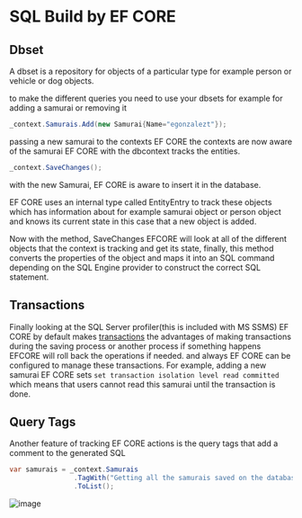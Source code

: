 # SQL Build by EF CORE

## Dbset

A dbset is a repository for objects of a particular type for example person or vehicle or dog objects.

to make the different queries you need to use your dbsets for example for adding a samurai or removing it 

```csharp
_context.Samurais.Add(new Samurai{Name="egonzalezt"});
```

passing a new samurai to the contexts EF CORE the contexts are now aware of the samurai EF CORE with the dbcontext tracks the entities.

```csharp
_context.SaveChanges();
```

with the new Samurai, EF CORE is aware to insert it in the database.

EF CORE uses an internal type called EntityEntry to track these objects which has information about for example samurai object or person object and knows its current state in this case that a new object is added.

Now with the method, SaveChanges EFCORE will look at all of the different objects that the context is tracking and get its state, finally, this method converts the properties of the object and maps it into an SQL command depending on the SQL Engine provider to construct the correct SQL statement.

## Transactions

Finally looking at the SQL Server profiler(this is included with MS SSMS) EF CORE by default makes [transactions](https://learn.microsoft.com/en-us/ef/core/saving/transactions) the advantages of making transactions during the saving process or another process if something happens EFCORE will roll back the operations if needed. and always EF CORE can be configured to manage these transactions. For example, adding a new samurai EF CORE sets `set transaction isolation level read committed` which means that users cannot read this samurai until the transaction is done.

## Query Tags 
 
Another feature of tracking EF CORE actions is the query tags that add a comment to the generated SQL

```csharp
var samurais = _context.Samurais
                .TagWith("Getting all the samurais saved on the database")
                .ToList();
```
![image](https://user-images.githubusercontent.com/53051438/197365740-0566d74e-ed96-4460-900d-e50b4c7e29a5.png)

